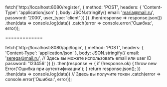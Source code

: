fetch('http://localhost:8080/register', {
    method: 'POST',
    headers: {
        'Content-Type': 'application/json'
    },
    body: JSON.stringify({
        email: 'maria@mail.ru',
        password: '2000',
        user_type: 'client'
    })
})
.then(response => response.json())
.then(data => console.log(data))
.catch(error => console.error('Ошибка:', error));

=============

fetch('http://localhost:8080/api/login', {
    method: 'POST',
    headers: {
        'Content-Type': 'application/json'
    },
    body: JSON.stringify({
        email: 'serega@mail.ru', // Здесь вы можете использовать email или user ID
        password: '123456'
    })
})
.then(response => {
    if (!response.ok) {
        throw new Error('Ошибка при аутентификации');
    }
    return response.json();
})
.then(data => console.log(data)) // Здесь вы получите токен
.catch(error => console.error('Ошибка:', error));
